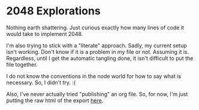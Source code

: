 2048 Explorations
=================

Nothing earth shattering.  Just curious exactly how many lines of code
it would take to implement 2048.

I'm also trying to stick with a "literate" approach.  Sadly, my
current setup isn't working.  Don't know if it is a problem in my file
or not.  Assuming it is.  Regardless, until I get the automatic
tangling done, it isn't difficult to put the file together.

I do not know the conventions in the node world for how to say what is
necessary.  So, I didn't try.  :(

Also, I've never actually tried "publishing" an org file.  So, for
now, I'm just putting the raw html of the export
[here](http://rawgit.com/taeric/2048-Explorations/master/2048.html).
